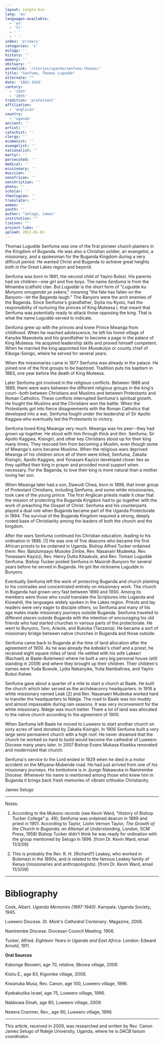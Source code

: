 ```yaml
---
layout: single-bio
lang: 'en'
languages-available:
  - 'en'
  - 'fr'
  - ' '
  - ' '
index: 'primary'
categories: 's'
eulogy: ''
history: ''
memory: ''
obituary: ''
permalink: '/stories/uganda/senfuma-thomas/'
title: "Senfuma, Thomas Lugudde"
alternate: ""
date: '1861-1929'
century:
  - '19th'
  - '20th'
tradition: 'protestant'
affiliation:
  - 'anglican'
country:
  - 'uganda'
ancient: ''
artist: ''
catechist: ''
clergy: ''
ecumenist: ''
evangelist: ''
nationalist: ''
martyr: ''
persecuted: ''
medical: ''
missionary: ''
musician: ''
nonafrican: ''
nonchristian: ''
photo: ''
scholar: ''
theologian: ''
translator: ''
women: ''
youth: ''
author: "Selugo, James"
institution: ""
liaison: ""
project-luke: ''
upload: 2011-01-01
---
```




Thomas Lugudde Senfuma was one of the first pioneer church planters in the Kingdom of Buganda. He was also a Christian soldier, an evangelist, a missionary, and a spokesman for the Buganda Kingdom during a very difficult period. He wanted Christ and Buganda to achieve great heights both in the Great Lakes region and beyond.

Senfuma was born in 1861, the second child of Yayiro Bulezi. His parents had six children--one girl and five boys. The name *Senfuma* is from the Mmamba (catfish) clan. But *Lugudde* is the short form of "*Lugudde ku Munyoro omuganda ye sekere*," meaning "the fate has fallen on the Banyoro--let the Baganda laugh." The Banyoro were the arch enemies of the Baganda. Since Senfuma's grandfather, Siyita mu Kyoto, had the responsibility of nurturing the princes of King Muteesa I, that meant that Senfuma was potentially ready to attack those opposing the king. That is what the name Lugudde served to indicate.

Senfuma grew up with the princes and knew Prince Mwanga from childhood. When he reached adolescence, he left his home village of Kanyike Mawokota and his grandfather to become a page in the palace of King Muteesa. He acquired leadership skills and proved himself competent. When he married the king appointed him *Munakulya* or county chief of Kiboga-Ssingo, where he served for several years.

When the missionaries came in 1877 Senfuma was already in the palace. He joined one of the first groups to be baptized. Tradition puts his baptism in 1883, one year before the death of King Muteesa.

Later Senfuma got involved in the religious conflicts. Between 1888 and 1889, there were wars between the different religious groups in the king's court--both between Christians and Muslims and between Protestants and Roman Catholics. These conflicts interrupted Senfuma's spiritual growth. He fought the Muslims and the Christians won the battle. When the Protestants got into fierce disagreements with the Roman Catholics that developed into a war, Senfuma fought under the leadership of Sir Apollo Kaggwa who eventually led the Protestants to victory.

Senfuma loved King Mwanga very much. Mwanga was his peer--they had grown up together. He stood with him through thick and thin. Senfuma, Sir Apollo Kaggwa, Kisingiri, and other key Christians stood up for their king many times. They rescued him from becoming a Muslim, even though some of Mwanga's sons became Muslims. When the religious wars deprived Mwanga of his children since all of them were killed, Senfuma, Zakalia Kisingiri, Apollo Kaggwa, and Yonasani Kayizzi developed closer ties as they uplifted their king in prayer and provided moral support when necessary. For the Baganda, to love their king is more natural than a mother loving her son.

When Mwanga later had a son, Dawudi Chwa, born in 1896, that inner group of Protestant Christians, including Senfuma, and some white missionaries, took care of the young prince. The first Anglican priests made it clear that the mission of protecting the Buganda Kingdom had to go together with the work of preaching the Gospel of Christ. Senfuma and his counterparts played a dual role when Buganda became part of the Uganda Protectorate in 1894. The survival of the Buganda Kingdom required a strong, deeply rooted base of Christianity among the leaders of both the church and the kingdom.

After the wars Senfuma continued his Christian education, leading to his ordination in 1896. [1] He was one of five deacons who became the first African priests to be ordained in Uganda. Bishop Alfred Tucker ordained them: Rev. Batulumaayo Musoke Zimbe, Rev. Nasanairi Mudeeka, Rev. Yonasaani Kayizzi, Rev. Henry Dutta Kitaakule, and Rev. Tomasi Lugudde Senfuma. Bishop Tucker posted Senfuma in Masindi-Bunyoro for several years before he served in Buganda. He got the nickname Lugudde in Bunyoro.

Eventually Senfuma left the work of protecting Buganda and church planting to his comrades and concentrated entirely on missionary work. The church in Buganda had grown very fast between 1890 and 1930. Among its members were those who could translate the Scriptures into Luganda and Kiswahili, the languages widely spoken in the Lakes region. Priests and lay readers were very eager to disciple others, so Senfuma and many of his age mates made missionary journeys outside Buganda. Senfuma traveled to different places outside Buganda with the intention of encouraging his old friends who had started churches in various parts of the protectorate. He went to Bunyoro, Toro, Ankole, and Bukoba (Tanzania). He became a sort of missionary bridge between native churches in Buganda and those outside.

Senfuma came back to Buganda at the time of land allocation after the agreement of 1900. As he was already the *kabaka*'s chief and a priest, he received eight square miles of land. He settled with his wife Lakeeri (Rachael) at Baale-Bulemeezi where he built a very big personal house (still standing in 2009) and where they brought up their children. Their children's names were Yuda Buwule, Lydia Nakanyike, Yulia Nambalirwa, and Yayiro Bulezi Katwe.

Senfuma gave about a quarter of a mile to start a church at Baale. He built the church which later served as the archdeaconry headquarters. In 1918 a white missionary named Leak [2] and Rev. Nasanaeri Mudeeka worked hard to transfer the headquarters to Ndejje. The road to Baale was too muddy and almost impassable during rain seasons. It was very inconvenient for the white missionary. Ndejje was much better. There a lot of land was allocated to the native church according to the agreement of 1900.

When Senfuma left Baale he moved to Luweero to start another church on sixty acres of land donated by Zakalia Kisingiri. In 1906 Senfuma built a very large semi permanent church with a high roof. He never dreamed that the church he worked so hard to build would become the cathedral of Luweero Diocese many years later. In 2007 Bishop Evans Mukasa Kisekka renovated and modernized that church.

Senfuma's service to the Lord ended in 1929 when he died in a motor accident on the Mityana-Mubende road. He had just arrived from one of his missionary journeys. His tombstone is in Jjungo Nakawuka in Namirembe Diocese. Whenever his name is mentioned among those who knew him in Buganda it brings back fresh memories of vibrant orthodox Christianity.

James Selugo

---

Notes:

1. According to the Mukono records (see Kevin Ward, "History of Bishop Tucker College" p. 49), Senfuma was ordained deacon in 1899 and priest in 1901. According to Taylor, (John Vernon Taylor, *The Growth of the Church in Buganda; an Attempt at Understanding*, London, SCM Press, 1958) Bishop Tucker didn't think he was ready for ordination with the group mentioned by Selugo in 1896. [from Dr. Kevin Ward, email 11/3/09]

2. This is probably the Rev. R. H. [Richard?] Leakey, who worked in Bulemezi in the 1890s, and is related to the famous Leakey family of Kenya (missionaries and anthropologists). [from Dr. Kevin Ward, email 11/3/09]

---

# Bibliography

Cook, Albert. *Uganda Memories (1897-1940)*. Kampala: Uganda Society, 1945.

Luweero Diocese. *St. Mark's Cathedral Centenary*.  Magazine, 2006.

Namirembe Diocese. Diocesan Council Meeting. 1906.

Tucker, Alfred. *Eighteen Years in Uganda and East Africa*. London: Edward Arnold, 1911.

**Oral Sources**

Kabonge Besweri, age 70, relative, Bbowa village, 2009.

Kisitu E., age 83, Kigombe village, 2009.

Kiwanuka Musa, Rev. Canon, age 100, Luweero village, 1996.

Kyebakutika Israel, age 75, Luweero village, 1996.

Nabbowa Dinah, age 80, Luweero village, 2009.

Nseera  Cranmer, Rev., age 90, Luweero village, 1996.

---

This article, received in 2009, was researched and written by Rev. Canon James Selugo of Ndejje University, Uganda, where he is *DACB* liaison coordinator.